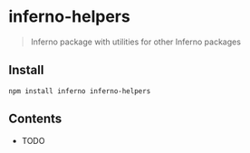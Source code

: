# inferno-helpers
> Inferno package with utilities for other Inferno packages

## Install

```
npm install inferno inferno-helpers
```

## Contents

* TODO
